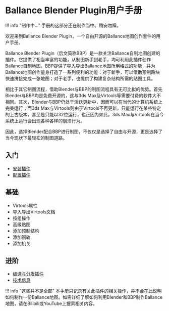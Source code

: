 # Ballance Blender Plugin用户手册

!!! info "制作中..."
    手册的这部分还在制作当中。稍安勿躁。

欢迎来到Ballance Blender Plugin，一个自由开源的Ballance地图创作套件的用户手册。

Ballance Blender Plugin（后文简称BBP）是一款关注Ballance自制地图创建的插件。它提供了相当丰富的功能，从制图新手到老手，均可利用此插件创作Ballance自制地图。BBP提供了导入导出Ballance地图所用格式的功能，并为Ballance地图创作量身打造了一系列便利的功能：对于新手，可以借助预制路块快速拼接完成一张地图；对于老手，也提供了构建复杂结构所需的贴图工具。

相比于其它制图流程，借助Blender与BBP的制图流程具有无可比拟的优势。首先Blender与BBP均是免费开源的，这与3ds Max及Virtools等需要付费的软件大不相同。其次，Blender与BBP仍处于活跃更新中，因而可以在当代的计算机系统上完美运行；而3ds Max与Virtools则由于Virtools不再更新，只能运行在某些特定的上古版本，甚至是只能以32位运行，也正因为如此，3ds Max与Virtools在当今系统上运行会出现各种各样的崩溃行为。

因此，选择Blender配合BBP进行制图，不仅仅是选择了自由与开源，更是选择了当今现状下最轻松的制图道路。

## 入门

* [安装插件](./install-plugin.md)
* [配置插件](./configure-plugin.md)

## 基础

* Virtools属性
* 导入导出Virtools文档
* 按组操作
* 高级贴图
* 添加预制结构
* 添加钢轨
* 添加机关

## 进阶

* [编译与分发插件](./compile-distribute-plugin.md)
* [技术信息](./tech-infos.md)

!!! info "这些并不是全部"
    本手册只记录有关此插件的相关操作，并不会在此说明如何制作一份Ballance地图。如需详细了解如何利用Blender和BBP制作Ballance地图，请在Bilibili或YouTube上搜索相关内容。
